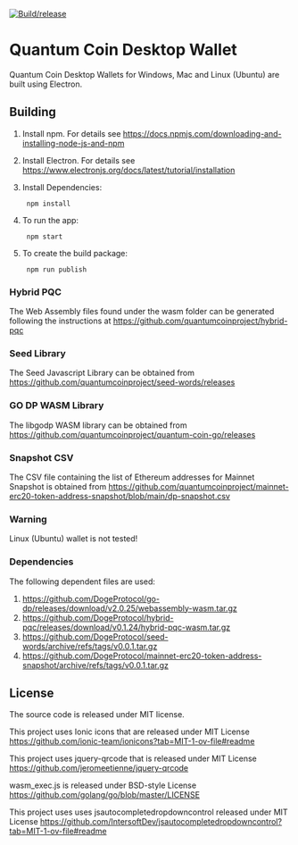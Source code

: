 [![Build/release](https://github.com/quantumcoinproject/quantum-coin-wallet-desktop/actions/workflows/electron-forge-publish.yml/badge.svg)](https://github.com/quantumcoinproject/quantum-coin-wallet-desktop/actions/workflows/electron-forge-publish.yml)

# Quantum Coin Desktop Wallet
Quantum Coin Desktop Wallets for Windows, Mac and Linux (Ubuntu) are built using Electron. 

## Building

1) Install npm. For details see https://docs.npmjs.com/downloading-and-installing-node-js-and-npm
2) Install Electron. For details see https://www.electronjs.org/docs/latest/tutorial/installation
3) Install Dependencies:

		npm install

3) To run the app:

		npm start

4) To create the build package:

		npm run publish

### Hybrid PQC
The Web Assembly files found under the wasm folder can be generated following the instructions at https://github.com/quantumcoinproject/hybrid-pqc

### Seed Library
The Seed Javascript Library can be obtained from https://github.com/quantumcoinproject/seed-words/releases

### GO DP WASM Library
The libgodp WASM library can be obtained from https://github.com/quantumcoinproject/quantum-coin-go/releases

### Snapshot CSV
The CSV file containing the list of Ethereum addresses for Mainnet Snapshot is obtained from https://github.com/quantumcoinproject/mainnet-erc20-token-address-snapshot/blob/main/dp-snapshot.csv

### Warning
Linux (Ubuntu) wallet is not tested!

### Dependencies
The following dependent files are used:

1) https://github.com/DogeProtocol/go-dp/releases/download/v2.0.25/webassembly-wasm.tar.gz
2) https://github.com/DogeProtocol/hybrid-pqc/releases/download/v0.1.24/hybrid-pqc-wasm.tar.gz
3) https://github.com/DogeProtocol/seed-words/archive/refs/tags/v0.0.1.tar.gz
4) https://github.com/DogeProtocol/mainnet-erc20-token-address-snapshot/archive/refs/tags/v0.0.1.tar.gz

## License
The source code is released under MIT license.

This project uses Ionic icons that are released under MIT License https://github.com/ionic-team/ionicons?tab=MIT-1-ov-file#readme

This project uses jquery-qrcode that is released under MIT License https://github.com/jeromeetienne/jquery-qrcode

wasm_exec.js is released under BSD-style License https://github.com/golang/go/blob/master/LICENSE

This project uses uses jsautocompletedropdowncontrol released under MIT License https://github.com/IntersoftDev/jsautocompletedropdowncontrol?tab=MIT-1-ov-file#readme
